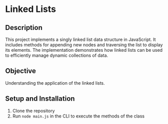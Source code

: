 # Linked Lists

## Description
This project implements a singly linked list data structure in JavaScript. It includes methods for appending new nodes and traversing the list to display its elements. The implementation demonstrates how linked lists can be used to efficiently manage dynamic collections of data.

## Objective
Understanding the application of the linked lists.

## Setup and Installation
1. Clone the repository
2. Run `node main.js` in the CLI to execute the methods of the class